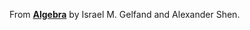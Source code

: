 From [**Algebra**](https://smile.amazon.com/dp/0817636773) by Israel M. Gelfand and Alexander Shen.
